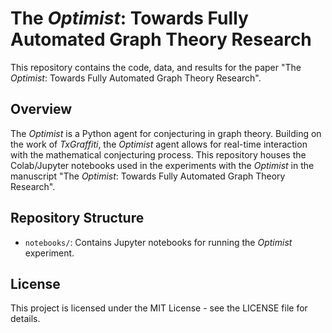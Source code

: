 # The *Optimist*: Towards Fully Automated Graph Theory Research

This repository contains the code, data, and results for the paper "The *Optimist*: Towards Fully Automated Graph Theory Research".

## Overview

The *Optimist* is a Python agent for conjecturing in graph theory. Building on the work of *TxGraffiti*, the *Optimist* agent allows for real-time interaction with the mathematical conjecturing process. This repository houses the Colab/Jupyter notebooks used in the experiments with the *Optimist* in the manuscript "The *Optimist*: Towards Fully Automated Graph Theory Research".

## Repository Structure

- `notebooks/`: Contains Jupyter notebooks for running the *Optimist* experiment.

## License

This project is licensed under the MIT License - see the LICENSE file for details.